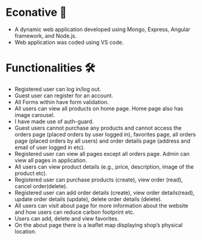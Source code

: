 # Econative 🍃
- A dynamic web application developed using Mongo, Express, Angular framework, and Node.js.
- Web application was coded using VS code.

# Functionalities 🛠️
- Registered user can log in/log out.
- Guest user can register for an account.
- All Forms within have form validation.
- All users can view all products on home page. Home page also has image carousel.
- I have made use of auth-guard.
- Guest users cannot purchase any products and cannot access the orders page (placed orders by user logged in), favorites page, all orders page (placed orders by all users) and order details page (address and email of user logged in etc). 
- Registered user can view all pages except all orders page. Admin can view all pages in application.
- All users can view product details (e.g., price, description, image of the product etc).
- Registered user can purchase products (create), view order (read), cancel order(delete).
- Registered user can add order details (create), view order details(read), update order details (update), delete order details (delete).
- All users can visit about page for more information about the website and how users can reduce carbon footprint etc.
- Users can add, delete and view favorites.
- On the about page there is a leaflet map displaying shop’s physical location. 






